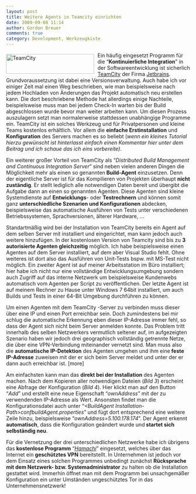 ```yaml
---
layout: post
title: Weitere Agents in Teamcity einrichten
date: 2009-09-08 11:14
author: Gordon Breuer
comments: true
category: Development, Werkzeugkiste
---
```

<p><img style="border-right-width: 0px; margin: 5px 10px 0px 0px; display: inline; border-top-width: 0px; border-bottom-width: 0px; border-left-width: 0px" title="TeamCity" border="0" alt="TeamCity" align="left" src="http://anheledirwp.blob.core.windows.net/wordpress/2009/09/TeamCity.gif" width="240" height="54" /> Ein häufig eingesetzt Programm für die “<b>Kontinuierliche Integration</b>” in der Softwareentwicklung ist sicherlich <a href="http://www.jetbrains.com/teamcity/index.html" target="_blank">TeamCity</a> der Firma <a href="http://www.jetbrains.com/index.html" target="_blank">Jetbrains</a>. Grundvoraussetzung ist dabei eine Versionsverwaltung. Auch habe ich vor einiger Zeit mal einen Weg beschrieben, wie man beispielsweise nach jedem Hochladen von Änderungen das Projekt automatisch neu erstellen kann. Die dort beschriebene Methode hat allerdings einige Nachteile, beispielsweise muss man bei jedem Check-In warten bis der Build abgeschlossen wurde bevor man weiter arbeiten kann. Um diesen Prozess auszulagern setzt man normalerweise stattdessen unabhängige Programme ein. TeamCity ist ein solches Werkzeug und für Privatpersonen und kleine Teams kostenlos erhältlich. Vor allem die <strong>einfache Erstinstallation</strong> und <strong>Konfiguration</strong> des Servers machen es so beliebt (<em>wenn ein kleines Tutorial hierzu gewünscht ist hinterlasst einfach einen Kommentar hier unter dem Beitrag und ich schaue das ich eins vorbereite)</em>.</p>  <p>Ein weiterer großer Vorteil von TeamCity als “<em>Distributed Build Management and Continuous Integration Server</em>” sind neben vielen anderen Dingen die Möglichkeit mehr als einen so genannten<strong> Build-Agent</strong> einzusetzen. Denn der eigentliche Server ist für das Kompilieren von Projekten überhaupt <strong>nicht zuständig</strong>. Er stellt lediglich alle notwendigen Daten bereit und übergibt die Aufgabe dann an einen so genannten Agenten. Diese Agenten sind kleine Systemdienste auf <strong>Entwicklungs</strong>- oder <strong>Testrechnern</strong> und können somit ganz <strong>unterschiedliche Szenarien und Konfigurationen</strong> abdecken, beispielsweise das automatische Ausführen von Tests unter verschiedenen Betriebssystemen, Sprachversionen, älterer Hardware, …</p>  <p>Standartmäßig wird bei der Installation von TeamCity bereits ein Agent auf dem selben Server mit installiert und eingerichtet, man kann jedoch auch weitere hinzufügen. In der kostenlosen Version von Teamcity sind bis zu <strong>3 autorisierte Agenten gleichzeitig</strong> möglich. Ich habe beispielsweise einen Agenten auf dem Server installiert, auf dem aber Visual Studio fehlt. Ohne weiteres ist dort also das Ausführen von Unit-Tests bspw. mit MS-Test nicht möglich. Ein zweiter Agent ist auf meiner Arbeitsstation im Büro installiert; hier habe ich nicht nur eine vollständige Entwicklungsumgebung sondern auch Zugriff auf das interne Netzwerk um beispielsweise Kundenwebs automatisch vom Agenten per Script zu veröffentlichen. Der letzte Agent ist auf meinem Rechner zu Hause unter Windows 7 64bit installiert, um auch Builds und Tests in einer 64-Bit Umgebung durchführen zu können.</p>  <p>Um einen Agenten mit dem TeamCity -Server zu verbinden muss dieser über eine IP und einen Port erreichbar sein. Doch zumindestens bei mir schlug die automatische Erkennung eben dieser IP-Adresse immer fehl, so dass der Agent sich nicht beim Server anmelden konnte. Das Problem tritt innerhalb des selben Netzwerkers vermutlich seltener auf, im aufgezeigten Szenario haben wir jedoch drei geographisch vollständig getrennte Netze, die über eine VPN-Verbindung miteinander vernetzt sind. Man muss also die <strong>automatische IP-Detektion</strong> des Agenten umgehen und ihm eine<strong> feste IP-Adresse</strong> zuweisen mit der er sich beim Server meldet und unter der er dann auch erreichbar ist. [more]</p>  <p>Am einfachsten kann man das <strong>direkt bei der Installation</strong> des Agenten machen. Nach dem Kopieren aller notwendigen Dateien (<em>Bild 3</em>) erscheint eine Abfrage der Konfiguration (<em>Bild 4</em>). Hier klickt man auf den Button “<em>Add</em>” und erstellt eine neue Eigenschaft “<em>ownAddress</em>” mit der zu verwendenden IP-Adresse als Wert. Ansonsten findet man die Konfigurationsdatei auch unter “<em>&lt;BuildAgent Installation-Path&gt;confbuildAgent.properties</em>” und fügt dort entsprechend eine weitere Zeile hinzu, beispielsweise “<em>ownAddress=5.100.178.174</em>”. Der Agent erkennt <strong>automatisch</strong>, dass die Konfiguration geändert wurde und<strong> startet sich selbständig neu</strong>.</p>  <p>Für die Vernetzung der drei unterschiedlichen Netzwerke habe ich übrigens das <strong>kostenlose Programm</strong> “<em><a href="https://secure.logmein.com/DE/products/hamachi2/" target="_blank">Hamachi</a></em>” eingesetzt, welches über das Internet ein <strong>geschütztes VPN</strong> bereitstellt. In Unternehmen ist jedoch vor dem Einsatz eines solchen Programmes unbedingt zunächst <strong>Rücksprache mit dem Netzwerk- bzw. Systemadministrator</strong> zu halten ob die Installation gestattet wird. Immerhin öffnet man mit dem Programm bei unsachgemäßer Konfiguration ein unter Umständen ungeschütztes Tor in das Unternehmensnetzwerk! </p>
